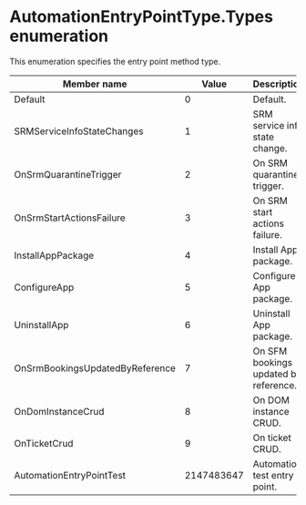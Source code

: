 # AutomationEntryPointType.Types enumeration

This enumeration specifies the entry point method type.

| Member name                     | Value      | Description                           |
|---------------------------------|------------|---------------------------------------|
| Default                         | 0          | Default.                              |
| SRMServiceInfoStateChanges      | 1          | SRM service info state change.        |
| OnSrmQuarantineTrigger          | 2          | On SRM quarantine trigger.            |
| OnSrmStartActionsFailure        | 3          | On SRM start actions failure.         |
| InstallAppPackage               | 4          | Install App package.                  |
| ConfigureApp                    | 5          | Configure App package.                |
| UninstallApp                    | 6          | Uninstall App package.                |
| OnSrmBookingsUpdatedByReference | 7          | On SFM bookings updated by reference. |
| OnDomInstanceCrud               | 8          | On DOM instance CRUD.                 |
| OnTicketCrud                    | 9          | On ticket CRUD.                       |
| AutomationEntryPointTest        | 2147483647 | Automation test entry point.          |
